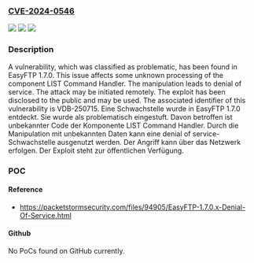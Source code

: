 ### [CVE-2024-0546](https://cve.mitre.org/cgi-bin/cvename.cgi?name=CVE-2024-0546)
![](https://img.shields.io/static/v1?label=Product&message=EasyFTP&color=blue)
![](https://img.shields.io/static/v1?label=Version&message=1.7.0%20&color=brightgreen)
![](https://img.shields.io/static/v1?label=Vulnerability&message=CWE-404%20Denial%20of%20Service&color=brightgreen)

### Description

A vulnerability, which was classified as problematic, has been found in EasyFTP 1.7.0. This issue affects some unknown processing of the component LIST Command Handler. The manipulation leads to denial of service. The attack may be initiated remotely. The exploit has been disclosed to the public and may be used. The associated identifier of this vulnerability is VDB-250715.
Eine Schwachstelle wurde in EasyFTP 1.7.0 entdeckt. Sie wurde als problematisch eingestuft. Davon betroffen ist unbekannter Code der Komponente LIST Command Handler. Durch die Manipulation mit unbekannten Daten kann eine denial of service-Schwachstelle ausgenutzt werden. Der Angriff kann über das Netzwerk erfolgen. Der Exploit steht zur öffentlichen Verfügung.

### POC

#### Reference
- https://packetstormsecurity.com/files/94905/EasyFTP-1.7.0.x-Denial-Of-Service.html

#### Github
No PoCs found on GitHub currently.

